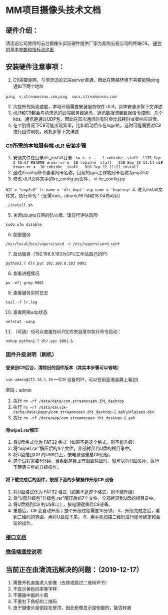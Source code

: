 
# MM项目摄像头技术文档

## 硬件介绍：
清流迅公司使用的云台摄像头实际硬件提供厂家为紫荆云视公司的终端C9。
[硬件的基本参数和指标点这里](https://www.zijingcloud.com/product-terminal.html)

## 安装硬件注意事项：
1. C9需要连网，与清流迅的云端server直通，因此在网络环境下需要能够ping通如下两个地址

`ping  v.streamocean.com`
`ping  sonc.streamocean.com`

2. 为提升视频流速度，本地环境需要安装服务软件 dLR，具体安装步骤下文详述
3. dLR和C9都会与清流迅的云端服务器通讯，通讯数据流量数据信令控制，几个kbs。通信是通过UDP包，因此在首次通信时有时会比较耗时或者响应较慢。
4. 在个别情况下C9可能出现异常，比如启动后卡在logo处。这时可能需要对C9进行固件刷机，刷机步骤下文详述

### C9所需的本地服务端 dLR 安装步骤
1. 安装文件在目录dlr_install目录
`
-rw-r--r--   1 robinhe  staff  1175 Sep  2 15:57 README
drwxr-xr-x  10 robinhe  staff   320 Sep 12 11:14 dLR
drwxr-xr-x  10 robinhe  staff   320 Sep 12 11:21 install
`
2. 通过ifconfig命令查看网卡名称，目前的gpu工作站网卡名称为enp2s0
3. 修改 dLR文件夹中的lrc_config.py文件， vi lrc_config.py

`
NIC = "enp2s0"
lr_name = 'dlr_bupt'
vsp_name = 'buptvsp'
`
4. 进入install文件夹，执行命令：（无需root，ubuntu16.04和18.04均可以）


`./install.sh`

5. 关闭ubuntu自带的防火墙，请自行评估风险

`sudo ufw disable`

6. 配置服务

`/usr/local/bin/supervisord -c /etc/supervisord.conf`

7. 启动服务（192.168.8.183为GPU工作站自己的IP）

`python2.7 dlr.pyc 192.168.8.183 9001`

8. 查看进程情况

`ps -ef| grep 9001`

9. 查看服务实时日志

`tail -f lr.log  `

10. 查看网络udp状态

`netstat -uanp`

11. （可选）也可以直接在dLR文件夹目录中执行命令启动：

`nohup python2.7 dlr.pyc 9001 & `

### 固件升级说明（刷机）
#### 登录到C9后台，清除旧的固件版本（其实本步骤可以省略）
`ssh admin@172.16.1.10` —(C9 设备的IP，可以在前面液晶屏上看到)

密码：admin

1. 执行 `rm -rf /data/data/com.streamocean.ihi_desktop`
2. 执行 `rm -rf /data/dalvik-cache/data\@app\@com.streamocean.ihi_desktop-2.apk\@classes.dex`
3. 执行 `rm -rf /data/app/com.streamocean.ihi_desktop-2.apk`

#### 将wipe1.rar解压
1. 将U盘格式化为 FAT32 格式（如果不是这个格式，则不能升级）
2. 将“wipe1.rar”解压后的4个文件，全部拷贝到U盘的根目录中。
3. 将U盘插到C9 的USB口上，按电源键重启C9设备。
4. 这个过程需要5分钟，当看到屏幕上有画面输出时，就可以将U盘拔掉，执行下面第三步的升级操作。

#### 将下载完成后的固件，按照下面的步骤操作升级C9 设备
1. 将U盘格式化为 FAT32 格式（如果不是这个格式，则不能升级）
2. 将“U盘升级包"升级包.rar”解压后的7个文件，全部拷贝到U盘的根目录中。
3. 将U盘插到C9 的USB口上，按电源键重启C9设备。
4. 重启后，C9 会自动升级；整个升级过程需要10分钟。
5、升级完成之后，看到二维码的界面，再将U盘拔下来。
6、用手机扫描二维码进行账号绑定和会议的操作。

### [接口文档](http://showapi.streamocean.com/index.php?s=/37&page_id=609)

### [微信端遥控说明]()

## 当前正在由清流迅解决的问题：（2019-12-17）
1. 需要开机直接进入影像（去除或跳过二维码环节）
2. 不显示黄色码率等字样  
3. 不要画中画的小窗  
4. 不要右下角标的二维码
5. 由于摄像头是倒挂在房顶，因此影像显示是倒置的，能否转置
